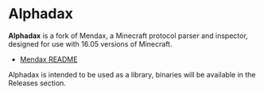 # Alphadax

**Alphadax** is a fork of Mendax, a Minecraft protocol parser and inspector, designed for use with 16.05 versions of
Minecraft.

* [Mendax README](Mendax_README.md)

Alphadax is intended to be used as a library, binaries will be available in the Releases section.
